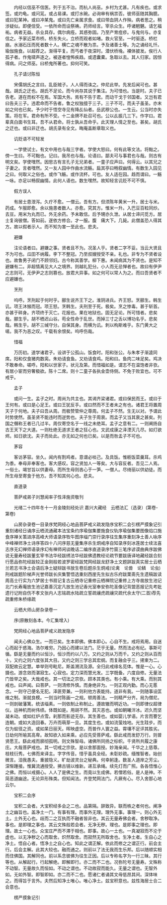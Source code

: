 <!-- { "loadSidebar": true } -->
　　内经以信巫不信医。列于五不治。而杭人尚巫。乡村为尤甚。凡有疾也。或求签。或灼龟。或问筄。或占易课。或打水碗。必询审有祸祟否。彼师巫随其胸臆。或曰犯某神。或曰冲某鬼。或曰先亡亲属求食。或曰带血阴人作殃。病者思之。稍涉疑似。即便信受。一依所命而设祭祷。药师经言。宰杀众生。呼诸魍魉。请乞福祐。病者无益。杀业具存。偶尔病痊。其惑弥固。乃至产育痘疹。与鬼何与。亦复信之。予家近菜市桥。桥东失火。立桥而观者如堵。救火官至。一时驱逐。桥栏崩。水溺石压而死者数十人。横亡之魂不散为祟。予及诸善士等。为之诵经礼忏。瑜伽施食。以超荐之。渐得平复。而丐者于夜深时。潜伏桥堍。裸体披发。俟行人孤孑者。作鬼啸声逐之。被逐者惶怖疾趋。或遗囊橐。急取以去。其人归家。因惊得病。问之师巫。曰桥鬼所著也。抑何可笑。

　　孔子请讨陈恒

　　宋儒胡氏之言曰。乱臣贼子。人人得而诛之。仲尼此举。先发后闻可也。甚哉。胡氏之迂也。胡氏不足论。而今尚存其说于集注。为可惜也。当是时。夫子已告老。道在而权不在焉。军国大务。焉有不告于君。而动干戈于邻国者。又岂有君曰告夫三子。违君命而不告者。鲁之权独擅于三子。三子不可。而夫子虽圣。亦末如之何也已矣。予少时于悟空寺见有降乩仙者。岳武穆公也。一生云。公当时亦失策。将在军。君命有所不受。十二金牌不赴召可也。公以乩振几三下。作字曰。君辈真白面书生耳。吾不从君命。将士孰从吾命乎。此天理人情之至也。甚矣。胡氏之迂也。或曰非迂也。胡氏录有全文。晦庵盖断章取义也。

　　讥贬语不可轻发

　　一学使试士。有文中用也与哉三字者。学使大怒曰。何有此等文法。将黜之。傍一生曰。不可黜也。记曰。我吊也与哉。论语曰。鄙夫可与事君也与哉。则古有明文矣。学使嘿然。因思古有言孔子无兄弟者。一童子应声曰。何得云。以其兄之子妻之。言者嘿然。又一友人园中作曲水流觞。扁其亭曰畅叙幽情。有数生入园见之曰。何取义之俗也。或作飞觞。或作流杯。可也。友人适在园。趋而谓曰。一觞一咏。亦足以畅叙幽情。此何人语也。数生嘿然。故知轻言讥贬不可不慎。

　　假方误人

　　有居士患泄泻。久疗不愈。一僧云。吾有方。但须陈年黄米一升。居士与米。药成。乍服即愈。余以施患者数人。亦愈。究其方。惟米一升。入巴豆百粒同炒。去豆。用米为丸而已。外无余药。予未敢信。后予甥亦久泄。从居士谛问觅方。居士复询彼僧。答如前。遂依方修合。才一服。腹　痛大下。几毙。此僧盖恐人得其方。故以假者示人。而不知为害一至此也。悲夫。

　　避嫌

　　注论语者曰。避嫌之事。贤者且不为。况圣人乎。贤者二字不妥。当云大贤且不为可也。瓜田不纳履。李下不整冠。乃至叔嫂授受不亲。礼也。非专为不贤者设也。故鲁男子闭门不顾邻妇。古今称其善学。柳下惠。未闻病其为不贤也。是知不避嫌有二。非超情离见大人之境界。则越礼犯分。小人而无忌惮者也。故曰有伊尹之志则可。无伊尹之志则篡也。放君大异事。如之何可以常人为之。而曰吾贤者不应避嫌也。

　　烹刑

　　呜呼。烹刑起于何时乎。郦生说齐王下之。淮阴进兵。齐王怒。烹郦生。韩生讥。项王沐猴而冠。项王怒。烹韩生。夫刑至于死。极矣。烹之惨毒。甚于斩首。亦甚于碎身。齐项终于灭亡。花报也。果在地狱也。固无足论。所可惜者。悲矣哉。郦生乎。胡不栖迟山谷。苟全性命于乱世。而掉三寸之舌以博功名乎。悲矣哉。韩生乎。胡不三缄守分。自保其身。而横为讥。刺以构斯难乎。东门黄大之嗟。我不为恶之叹。千载有余恨矣。呜呼伤哉。

　　惜福

　　万历初。道学诸君子。设讲于公孤山。饭食时。阳和张公。与朱孝子渐逵同席。阳和仅食猪肉数脔。朱劝请食鱼。又劝请食鸡。阳和曰。鱼肉二味足矣。鸡决不敢奉命。嗟呼。阳和以世家子。状元及第。而惜福如是。谓志不在温饱者非欤。有居小宦而穷奢极欲。陈十二席。则十二童子各执金壶侍侧。不免于败宜也。可不戒乎。

　　孟子

　　或问一生。孟子之时。周尚为共主也。其谒齐梁诸君。或曰保民而王。或曰于王何有。或曰是心足王。或曰王犹反手。或曰然而不王者未之有也。诸君王将置周天子于何地。夫子曰吾从周。而极赞管仲之尊周。何孟子不然。生无以对。予谓此时势使然。虽圣贤不能违时而逆势也。夫子生于周衰。而孟子又当其衰之甚矣。列国之僭称王者已几过半。周仅寄空名于一线之未绝耳。孟子之意有二。一则阐扬自古王天下之大道。一则杜绝无道求王者之狂心也。文武成康之泽湮灭几尽。如灯欲烬。如日欲沈。夫子而处此。亦无如之何也已矣。以是而咎孟子不可也。

　　茅容

　　客访茅容。坐久。闻内有割鸡者。意谓必啖己。及具饭。惟粝饭菜羹耳。杀鸡为黍。奉母非奉客也。客大感叹。容之贤加人一等矣。大与容反者。吾见二人焉。一俗士。竭甘旨以供妻母。而所生母则吝心于一笋。一僧人。尽绮丽以供幼徒。而所生母至寄食于他方。吾不知其何心也。悲夫。

　　直道录

　　菩萨戒弟子刘慧闻率子性泽施资敬刊

　　光绪二十四年冬十一月金陵刻经处识
嘉兴大藏经　云栖法汇（选录）(第卷-第卷)


　　山房杂录卷一目录序梵网经心地品菩萨戒义疏发隐序宝积二会引楞严摸象记引重刻诸经日诵序云栖流通藏本法宝条约序瑜伽集要施食仪轨序瑜伽集要图像焰口施食序禅关策进序高峰大师语录序牧牛图序缁门崇行录序往生集序重刻净土善人咏序中峰禅师净土诗序答四十八问序慈无量集序杀生炯戒序自知录序刻冰莲居士续法喜志序无幻禅师语录序幻有禅师闲谈晚话二编序直道录序竹窗三笔序谚谟曲典序跋佛说无量寿经跋董玄宰书法华经跋绣法华经跋佛遗教经论疏节要跋唐译地藏经跋合刻行愿品弥陀经跋较正金刚般若波罗密经跋梵网经跋龙舒净土文题辞跋真实居士云栖兰若志书净土会语后净土疑辩跋书放生卷后题杀生炯戒(论禽　论兽　论鳞　论虫)刑戒跋题阶梯声光誉师跋长庆集警悟选重刻西崖先生拟古乐府跋栗斋先生遗稿跋读周高士行实为六梦居士书扇记复古云栖寺记重修云栖禅院记重修上方寺凿放生池记北门长寿庵放生池记嘉善沉定凡放生池记香光室奉安弥陀圣像记背盟恶报记先考妣遗行记附自伤不孝文张内人志铭疏水陆疏立誓疏禳虎疏禳灾疏代余太守(二首)荐先疏重修朱桥缘疏

　　云栖大师山房杂录卷一

　　序(原散刻各本。今汇集增入)

　　梵网经心地品菩萨戒义疏发隐序

　　闻夫心佛众生。一而已矣。生本即佛。佛本即心。心自不生。戒将焉用。自迷心而起于惑海。浩尔难穷。乃因心而建以法门。茫乎无量。然而法必有纪。事斯可循。繇是无量而约以恒沙。恒沙而约以八万。又约之则从万而千。又约之则从百而十。又约之则六度张其大目。又约之则三学总其宏纲。而复融会乎三。捃束为二。双配故云定慧。单举则号毗尼。斯盖溯流及源。全归此戒缘名觅体。惟是一心。心摄也。游念敛而湛寂生。心寂也。定力深而慧光发。三学既备。六度自修。无量法门皆举之矣。大哉戒也。其一切法之宗欤。顾本其类也。有小乘。有大乘。而别其戒也。曰声闻。曰菩萨。一则清修外慎。而身绝非为。一则正观内勤。而心无慝念。一则守己便名无犯。泽匪旁兼。一则利他方表能持。道非有我。一则随事设匡维之制。渐就良模。一则当时陈画一之规。顿周善法。一则精严分齐。局为僧尼。一则剖破藩篱。统该缁素。一则依制止称制止。遵故辙而明近功。一则即律仪超律仪。运神机而树伟绩。体既如是。用胡不然。其灭恶也。或如朝曦泮冰。迟久而坚凝未动。或如红炉点雪。刹那而影迹无存。其生善也。或如婴儿学语。片言而謇乞连朝。或如大造回春。万卉而萌芽一旦。其度生也。或如流萤烛地。光生跬步。而仅为蚁径之资。或如杲日丽天。晖映虚空。而普作人寰之益。霄壤不足评其胜劣。日劫何所喻其高卑。故知欲入如来乘。必应先受菩萨戒。繇此戒而发舒万行。则普贤愿王。繇此戒而廓彻孤明。则文殊智母。诸佛所同扬之标帜。千贤所共履之康庄。大哉菩萨戒也。其一切戒之宗欤。是以舍那面授。妙海亲闻。千华之上慈尊。枝枝衍秀。七佛而来译主。字字传音。惜乎虽具全经。未彰妙疏。缅惟智者。始创微言。洎我愚夫。重披隐义。旷劫波灵台之秘典。何幸躬逢。数圣人道岸之芳尘。深惭踵接。惟冀流通授受。拂古镜以维新。递互承绳。续先灯而广照。各各悟惟心之佛。而恒以戒摄心。人人了是佛之生。而竟以生成佛。若僧若俗。是人是神。不简恶道幽途。无论异形殊类。但知闻法。齐登梵网法门。凡厥有心。尽入舍那心地云尔。

　　宝积二会序

　　宝积二会者。大宝积经多会之二也。品第隔。辞致异。联而帙之者何也。阐净土之幽旨也。盖净土一门。有事有理。而事外无理。理外无事。事理一。则心外无土。土外无心也。歧而二之互执而不融者皆非也。其云无量寿佛会者。舍秽取净。事也。是即理之事也。其云文殊般若会者。无净无秽。理也。是即事之理也。即理。故土一心也。众宝庄严而不滞于相也。即事。故心一土也。一真凝寂而不沦于虚也。以无净秽之心而取舍。炽然取舍。而寂然无所取舍也。生净土者。生自心之净土。悟自心者。悟净土之自心也。知此之谓正解。依此而修之之谓正行。前会主行。后会主解。此其大较也。融而通之。则前以了法无我而生乐邦。后以随顺实相而住佛国。其解同也。前以系念彼佛为往生正因。后以专称名字为一行三昧。其行等也。从解起行。行起解绝。即解即行。亦二而不二也。况弥陀号无量寿。文殊称不动智。无量故久而恒如。不动之谓也。不动故寂而能久。无量之谓也。无智外如。无如外智。即智即如。亦二而不二也。愿诸仁者诵其文毋低昂其间。深体味之。而得旨于言外。夫然后知净土唯心。唯心净土。兹宝积意也。兹性海居士合二会意也。

　　楞严摸象记引

